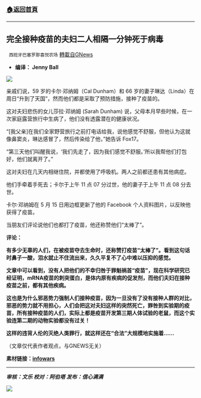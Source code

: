 ###  [:house:返回首頁](https://github.com/ourhimalayas/txt)
---


## 完全接种疫苗的夫妇二人相隔一分钟死于病毒
` 西班牙巴塞罗那喜悦农场` [轉載自GNews](https://gnews.org/zh-hans/1564426/)

- **编译： Jenny Ball**


![](https://assets.gnews.org/wp-content/uploads/2021/09/tempsnip166.png)

亲戚们说，59 岁的卡尔·邓纳姆（Cal Dunham）和 66 岁的妻子琳达（Linda）在周日“升到了天国”，然而他们都是采取了预防措施，接种了疫苗的。

这对夫妇悲伤的女儿莎拉·邓纳姆 (Sarah Dunham) 说，父母本月早些时候，在一次家庭露营旅行中生病了，他们没有透露潜在的健康状况。

“[我父亲]在我们全家野营旅行之前打电话给我，说他感觉不舒服，但他认为这就像鼻窦炎，琳达感冒了，然后传染给了他，”她告诉 Fox17。

“第三天他们叫醒我说，‘我们先走了，因为我们感觉不舒服。’所以我帮他们打包好，他们就离开了。”

这对夫妇在几天内相继住院，并都使用了呼吸机。两人之前都还患有其他病症。

他们手牵着手死去；卡尔于上午 11 点 07 分过世，他的妻子于上午 11 点 08 分去世。

卡尔·邓纳姆在 5 月 15 日用边框更新了他的 Facebook 个人资料图片，以反映他获得了疫苗。

当朋友们评论说他们也都打了疫苗，他还称赞他们“太棒了”。

**评论：**

**有多少无辜的人们，在被疫苗夺去生命时，还称赞打疫苗“太棒了”。看到这句话时鼻子一酸，泪水就止不住流出来，久久平复不了心中难以压抑的感觉。**

**文章中可以看到，没有人把他们的不幸归咎于罪魁祸首“疫苗”，现在科学研究已经证明，mRNA疫苗的刺突蛋白，是体内原有疾病的促发剂，而他们夫妇在接种疫苗之前，都有其他疾病。**

**这也是为什么邪恶势力强制人们接种疫苗，因为一旦没有了没有接种人群的对比，邪恶的势力就不用担心，人们会把这对夫妇这样的突然死亡，罪咎到实验期的疫苗，所有接种疫苗的人们，实际上都是疫苗开发第三期人体试验的老鼠，而这个实验连第二期的动物实验都没有过关！**

**这样的违背人伦的灭绝人类罪行，就这样还在“合法”大规模地实施着……**

（文章仅代表作者观点，与GNEWS无关）

**素材链接：[infowars](https://www.infowars.com/posts/married-michigan-couple-who-were-both-fully-vaccinated-but-had-underlying-health-conditions-die-of-covid-just-one-minute-apart-while-holding-hands/)**

* * *

***审核：文乐
校对：阿伯塔
发布：信心满满***

![](https://assets.gnews.org/wp-content/uploads/2021/09/GNEWS_CH.-1-1.jpeg)
